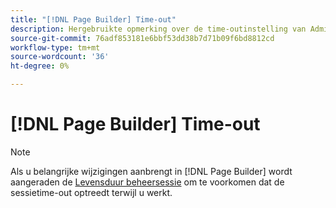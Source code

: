 ```yaml
---
title: "[!DNL Page Builder] Time-out"
description: Hergebruikte opmerking over de time-outinstelling van Admin
source-git-commit: 76adf853181e6bbf53dd38b7d71b09f6bd8812cd
workflow-type: tm+mt
source-wordcount: '36'
ht-degree: 0%

---
```


# [!DNL Page Builder] Time-out

>[!NOTE]
>
>Als u belangrijke wijzigingen aanbrengt in [!DNL Page Builder] wordt aangeraden de [Levensduur beheersessie](../systems/security-admin.md) om te voorkomen dat de sessietime-out optreedt terwijl u werkt.
